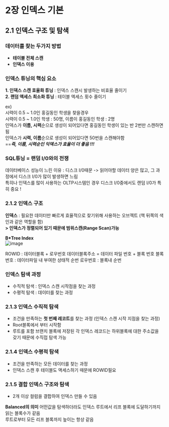 # 2장 인덱스 기본
## 2.1 인덱스 구조 및 탐색
### 데이터를 찾는 두가지 방법  
- **테이블 전체 스캔**
- **인덱스 이용**

### 인덱스 튜닝의 핵심 요소  
**1. 인덱스 스캔 효율화 튜닝** : 인덱스 스캔시 발생하는 비효율 줄이기  
**2. 랜덤 액세스 최소화 튜닝** : 테이블 엑세스 횟수 줄이기

ex)  
     시력이 0.5 ~ 1.0인 홍길동인 학생을 찾을경우   
     시력이 0.5 ~ 1.0인 학생 : 50명, 이름이 홍길동인 학생 : 2명   
     인덱스가 **이름, 시력**순으로 생성이 되어있다면 홍길동인 학생이 있는 반 2번만 스캔하면 됨   
     인덱스가 **시력, 이름**순으로 생성이 되어있다면 50번을 스캔해야함   
     ==***즉, 이름, 시력순인 익덱스가 효율이 더 좋음 !!!***

### SQL튜닝 = 랜덤 I/0와의 전쟁
데이터베이스 성능이 느린 이유 : 디스크 I/0때문 -> 읽어야할 데이터 양은 많고, 그 과정에서 디스크  I/0가 많이 발생하면 느림  
특히나 인덱스를 많이 사용하는 OLTP시스템인 경우 디스크 I/0중에서도 랜덤 I/0가 특히 중요 ! 

### 2.1.2 인덱스 구조
**인덱스** : 필요한 데이터만 빠르게 효율적으로 찾기위해 사용하는 오브젝트 (책 뒤쪽의 색인과 같은 역할을 함)  
             **> 인덱스가 정렬되어 있기 때문에 범위스캔(Range Scan)가능**

**B*Tree Index**  
![image](https://github.com/luvchaeb/chinjeolhan-SQL-Tuning/assets/49854801/3ddecd71-c627-45ab-a467-2044cb60e02d)

ROWID : 데이터블록 + 로우번호 
데이터블록주소 = 데이터 파일 번호 + 블록 번호 
블록번호 : 데이터파일 내 부여한 상태적 순번
로우번호 : 블록내 순번 

### 인덱스 탐색 과정  
- 수직적 탐색 : 인덱스 스캔 시작점을 찾는 과정 
- 수평적 탐색 : 데이터를 찾는 과정

### 2.1.3 인덱스 수직적 탐색
- 조건을 만족하는 **첫 번째 레코트**를 찾는 과정 (인덱스 스캔 시작 지점을 찾는 과정)
- Root블록에서 부터 시작함
- 루트를 포함 브랜치 블록에 저장된 각 인덱스 레코드는 하위블록에 대한 주소값을 갖기 때문에 수직접 탐색 가능

### 2.1.4 인덱스 수평적 탐색  
- 조건을 만족하는 모든 데이터를 찾는 과정  
- 인덱스 스캔 후 테이블도 액세스하기 때문에 ROWID필요  

### 2.1.5 결합 인덱스 구조와 탐색  
- 2개 이상 컬럼을 결합하여 인덱스 만들 수 있음

**Balanced의 의미**
어떤값을 탐색하더라도 인덱스 루트에서 리프 블록에 도달하기까지 읽는 블록수가 같음  
루트로부터 모든 리프 블록까지 높이는 항상 같음 

         

    

 

  
